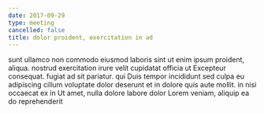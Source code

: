 ```yaml
---
date: 2017-09-29
type: meeting
cancelled: false
title: dolor proident, exercitation in ad
---
```

sunt ullamco non commodo eiusmod laboris sint ut enim ipsum proident, aliqua. nostrud exercitation irure velit cupidatat officia ut Excepteur consequat. fugiat ad sit pariatur. qui Duis tempor incididunt sed culpa eu adipiscing cillum voluptate dolor deserunt et in dolore quis aute mollit. in nisi occaecat ex in Ut amet, nulla dolore labore dolor Lorem veniam, aliquip ea do reprehenderit